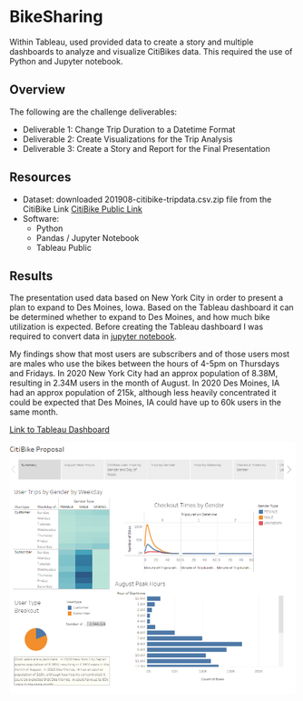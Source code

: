 # BikeSharing
Within Tableau, used provided data to create a story and multiple dashboards to analyze and visualize CitiBikes data.  This required the use of Python and Jupyter notebook.

## Overview
The following are the challenge deliverables:
- Deliverable 1: Change Trip Duration to a Datetime Format
- Deliverable 2: Create Visualizations for the Trip Analysis
- Deliverable 3: Create a Story and Report for the Final Presentation

## Resources
- Dataset: downloaded 201908-citibike-tripdata.csv.zip file from the CitiBike Link [CitiBike Public Link](https://s3.amazonaws.com/tripdata/index.html)
- Software:
  - Python
  - Pandas / Jupyter Notebook
  - Tableau Public

## Results
The presentation used data based on New York City in order to present a plan to expand to Des Moines, Iowa.  Based on the Tableau dashboard it can be determined whether to expand to Des Moines, and how much bike utilization is expected.  Before creating the Tableau dashboard I was required to convert data in [jupyter notebook](https://github.com/Jahill17/bikesharing/blob/main/NYC_CitiBike_Challenge.ipynb).

My findings show that most users are subscribers and of those users most are males who use the bikes between the hours of 4-5pm on Thursdays and Fridays.  In 2020 New York City had an approx population of 8.38M, resulting in 2.34M users in the month of August.  In 2020 Des Moines, IA had an approx population of 215k, although less heavily concentrated it could be expected that Des Moines, IA could have up to 60k users in the same month.

[Link to Tableau Dashboard](https://public.tableau.com/app/profile/jonathan.hill8424/viz/CitBikeBikesharingPorposal/CitiBikeProposal)


![This is an image](BikesharingTableauDashboard_Summary.png)
